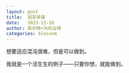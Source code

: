 ```yaml
---
layout: post
title:  冠军早餐
date:   2023-12-16
author: 库尔特•冯内古特
categories: blossom
---
```


想要适应混沌很难，但是可以做到。

我就是一个活生生的例子——只要你想，就能做到。
